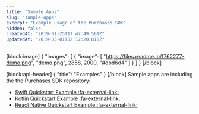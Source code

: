 ```yaml
---
title: "Sample Apps"
slug: "sample-apps"
excerpt: "Example usage of the Purchases SDK"
hidden: false
createdAt: "2019-01-25T17:47:49.561Z"
updatedAt: "2019-03-01T02:12:20.818Z"
---
```

[block:image]
{
  "images": [
    {
      "image": [
        "https://files.readme.io/f762277-demo.png",
        "demo.png",
        2858,
        2000,
        "#dbd6d4"
      ]
    }
  ]
}
[/block]

[block:api-header]
{
  "title": "Examples"
}
[/block]
Sample apps are including the the Purchases SDK repository:

  * [Swift Quickstart Example :fa-external-link:](https://github.com/RevenueCat/purchases-ios/tree/master/Examples/SwiftExample)
  * [Kotlin Quickstart Example :fa-external-link:](https://github.com/RevenueCat/purchases-android/tree/master/purchases-sample)
  * [React Native Quickstart Example :fa-external-link:](https://github.com/RevenueCat/react-native-purchases/tree/master/example)